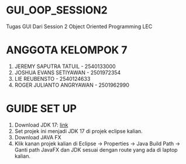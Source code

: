 # GUI_OOP_SESSION2
Tugas GUI Dari Session 2 Object Oriented Programming LEC

# ANGGOTA KELOMPOK 7
1. JEREMY SAPUTRA TATUIL - 2540133000
2. JOSHUA EVANS SETIYAWAN - 2501972354
3. LIE REUBENSTO - 2540124633
4. ROGER JULIANTO ANGRYAWAN - 2501962990

# GUIDE SET UP
1. Download JDK 17: [link](https://www.oracle.com/java/technologies/downloads/#java17)
2. Set projek ini menjadi JDK 17 di projek eclipse kalian.
3. Download JAVA FX
4. Klik kanan projek kalian di Eclipse -> Properties -> Java Build Path -> Ganti path JavaFX dan JDK sesuai dengan route yang ada di laptop kalian.
